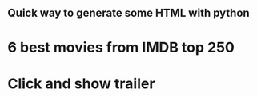 ## Quick way to generate some HTML with python

# 6 best movies from IMDB top 250
# Click and show trailer
